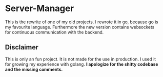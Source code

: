 # Server-Manager
This is the rewrite of one of my old projects.
I rewrote it in go, because go is my favourite language.
Furthermore the new version contains websockets for continuous communication with the backend.


## Disclaimer
This is only an fun project. It is not made for the use in production.
I used it for growing my experience with golang.
<b>I apologize for the shitty codebase and the missing comments.</b>
